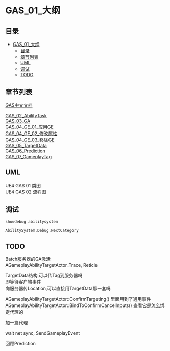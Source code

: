 # GAS_01_大纲
## 目录
- [GAS_01_大纲](#gas_01_大纲)
    - [目录](#目录)
    - [章节列表](#章节列表)
    - [UML](#uml)
    - [调试](#调试)
    - [TODO](#todo)

## 章节列表
[GAS中文文档](https://github.com/BillEliot/GASDocumentation_Chinese)  

[GAS_02_AbilityTask](GAS_02_AbilityTask.md)  
[GAS_03_GA](GAS_03_GA.md)  
[GAS_04_GE_01_应用GE](GAS_04_GE_01_应用GE.md)  
[GAS_04_GE_02_修改属性](GAS_04_GE_02_修改属性.md)  
[GAS_04_GE_03_移除GE](GAS_04_GE_03_移除GE.md)  
[GAS_05_TargetData](GAS_05_TargetData.md)  
[GAS_06_Prediction](GAS_06_Prediction.md)  
[GAS_07_GameplayTag](GAS_07_GameplayTag.md)  

## UML
UE4 GAS 01 类图  
UE4 GAS 02 流程图  

## 调试
`showdebug abilitysystem`

`AbilitySystem.Debug.NextCategory`

## TODO
Batch服务器的GA激活  
AGameplayAbilityTargetActor_Trace, Reticle  

TargetData结构,可以传Tag到服务器吗  
即等待客户端事件  
向服务器传Location,可以直接用TargetData那一套吗    

AGameplayAbilityTargetActor::ConfirmTargeting() 里面用到了通用事件  
AGameplayAbilityTargetActor::BindToConfirmCancelInputs() 查看它是怎么绑定代理的  

加一篇代理

wait net sync, SendGameplayEvent  

回顾Prediction  
